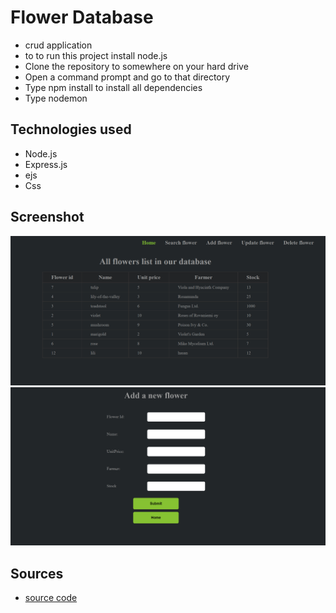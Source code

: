 # Flower Database

- crud application
- to to run this project install node.js
- Clone the repository to somewhere on your hard drive
- Open a command prompt and go to that directory
- Type npm install to install all dependencies
- Type nodemon

## Technologies used

- Node.js
- Express.js
- ejs
- Css

## Screenshot

<img src="assets\Flowers.png "/>
<br/>
<img src="assets\Add-flower.png" />

## Sources

- [source code](https://github.com/hasanmd91/node_crud_database)
